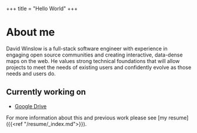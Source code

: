 +++
title = "Hello World"
+++
# About me

David Winslow is a full-stack software engineer with experience in engaging open source communities and creating interactive, data-dense maps on the web.  He values strong technical foundations that will allow projects to meet the needs of existing users and confidently evolve as those needs and users do.

## Currently working on

* [Google Drive](https://google.com/drive/)

For more information about this and previous work please see [my resume]({{<ref "/resume/_index.md">}}).